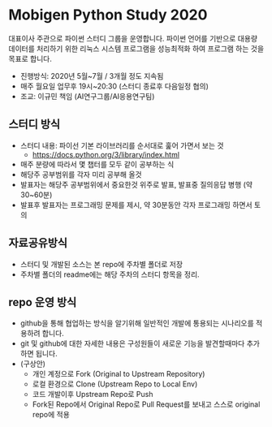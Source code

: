 # Mobigen Python Study 2020

대표이사 주관으로 파이썬 스터디 그룹을 운영합니다. 
파이썬 언어를 기반으로 대용량 데이터를 처리하기 위한 리눅스 시스템 프로그램을 성능최적화 하여 프로그램 하는 것을 목표로 합니다.

- 진행방식: 2020년 5월~7월 / 3개월 정도 지속됨
- 매주 월요일 업무후 19시~20:30 (스터디 종료후 다음일정 협의)
- 조교: 이규민 책임 (AI연구그룹/AI응용연구팀)

## 스터디 방식
- 스터디 내용: 파이선 기본 라이브러리를 순서대로 훑어 가면서 보는 것
    - https://docs.python.org/3/library/index.html
- 매주 분량에 따라서 몇 챕터를 모두 같이 공부하는 식
- 해당주 공부범위를 각자 미리 공부해 올것
- 발표자는 해당주 공부범위에서 중요한것 위주로 발표, 발표중 질의응답 병행 (약 30~60분)
- 발표후 발표자는 프로그래밍 문제를 제시, 약 30분동안 각자 프로그래밍 하면서 토의

## 자료공유방식
- 스터디 및 개발된 소스는 본 repo에 주차별 폴더로 저장
- 주차별 폴더의 readme에는 해당 주차의 스터디 항목을 정리.

## repo 운영 방식
- github을 통해 협업하는 방식을 알기위해 일반적인 개발에 통용되는 시나리오를 적용하려 합니다.
- git 및 github에 대한 자세한 내용은 구성원들이 새로운 기능을 발견할때마다 추가하면 됩니다.
- (구상안)
  - 개인 계정으로 Fork (Original to Upstream Repository)
  - 로컬 환경으로 Clone (Upstream Repo to Local Env)
  - 코드 개발이후 Upstream Repo로 Push
  - Fork된 Repo에서 Original Repo로 Pull Request를 보내고 스스로 original repo에 적용
